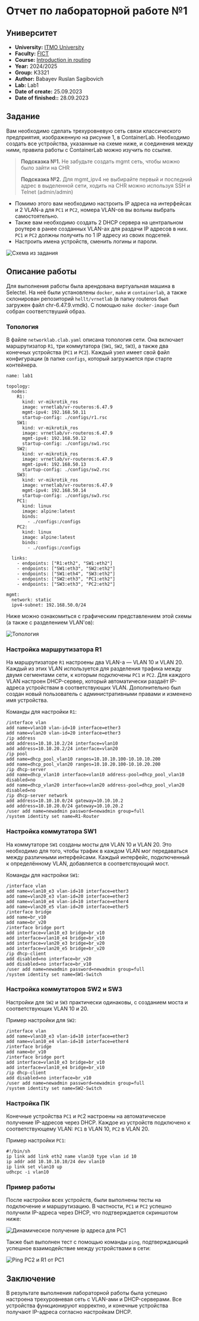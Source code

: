 # Отчет по лабораторной работе №1

## Университет
* **University:** [ITMO University](https://itmo.ru/ru/)
* **Faculty:** [FICT](https://fict.itmo.ru)
* **Course:** [Introduction in routing](https://github.com/itmo-ict-faculty/introduction-in-routing)
* **Year:** 2024/2025
* **Group:** K3321
* **Author:** Babayev Ruslan Sagibovich
* **Lab:** Lab1
* **Date of create:** 25.09.2023
* **Date of finished::** 28.09.2023

## Задание

Вам необходимо сделать трехуровневую сеть связи классического предприятия, изображенную на рисунке 1, в ContainerLab. Необходимо создать все устройства, указанные на схеме ниже, и соединения между ними, правила работы с СontainerLab можно изучить по ссылке.

> **Подсказка №1.** Не забудьте создать mgmt сеть, чтобы можно было зайти на CHR
> 
> **Подсказка №2.** Для mgmt_ipv4 не выбирайте первый и последний адрес в выделенной сети, ходить на CHR можно используя SSH и Telnet (admin/admin)

* Помимо этого вам необходимо настроить IP адреса на интерфейсах и 2 VLAN-a для `PC1` и `PC2`, номера VLAN-ов вы вольны выбрать самостоятельно.
* Также вам необходимо создать 2 DHCP сервера на центральном роутере в ранее созданных VLAN-ах для раздачи IP адресов в них. `PC1` и `PC2` должны получить по 1 IP адресу из своих подсетей.
* Настроить имена устройств, сменить логины и пароли.

![Схема из задания](images/3tiernetwork.png)

## Описание работы

Для выполнения работы была арендована виртуальная машина в Selectel. На неё были установлены `docker`, `make` и `containerlab`, а также склонирован репозиторий `hellt/vrnetlab` (в папку routeros был загружен файл chr-6.47.9.vmdk). C помощью `make docker-image` был собран соответствуший образ.

### Топология 
В файле `networklab.clab.yaml` описана топология сети. Она включает маршрутизатор `R1`, три коммутатора (`SW1`, `SW2`, `SW3`), а также два конечных устройства (`PC1` и `PC2`). Каждый узел имеет свой файл конфигурации (в папке `configs`, который загружается при старте контейнера.

```
name: lab1

topology:
  nodes:
    R1:
      kind: vr-mikrotik_ros
      image: vrnetlab/vr-routeros:6.47.9
      mgmt-ipv4: 192.168.50.11
      startup-config: ./configs/r1.rsc
    SW1:
      kind: vr-mikrotik_ros
      image: vrnetlab/vr-routeros:6.47.9
      mgmt-ipv4: 192.168.50.12
      startup-config: ./configs/sw1.rsc
    SW2:
      kind: vr-mikrotik_ros
      image: vrnetlab/vr-routeros:6.47.9
      mgmt-ipv4: 192.168.50.13
      startup-config: ./configs/sw2.rsc
    SW3:
      kind: vr-mikrotik_ros
      image: vrnetlab/vr-routeros:6.47.9
      mgmt-ipv4: 192.168.50.14
      startup-config: ./configs/sw3.rsc
    PC1:
      kind: linux
      image: alpine:latest
      binds:
        - ./configs:/configs
    PC2:
      kind: linux
      image: alpine:latest
      binds:
        - ./configs:/configs

  links:
    - endpoints: ["R1:eth2", "SW1:eth2"]
    - endpoints: ["SW1:eth3", "SW2:eth2"]
    - endpoints: ["SW1:eth4", "SW3:eth2"]
    - endpoints: ["SW2:eth3", "PC1:eth2"]
    - endpoints: ["SW3:eth3", "PC2:eth2"]

mgmt:
  network: static
  ipv4-subnet: 192.168.50.0/24
```

Ниже можно ознакомиться с графическим представлением этой схемы (а также с разделением VLAN'ов):

![Топология](images/lab1-topology.svg)

### Настройка маршрутизатора R1
На маршрутизаторе `R1` настроены два VLAN-а — VLAN 10 и VLAN 20. Каждый из этих VLAN используется для разделения трафика между двумя сегментами сети, к которым подключены `PC1` и `PC2`. Для каждого VLAN настроен DHCP-сервер, который автоматически раздаёт IP-адреса устройствам в соответствующих VLAN. Дополнительно был создан новый пользователь с административными правами и изменено имя устройства.

Команды для настройки `R1`:
```
/interface vlan
add name=vlan10 vlan-id=10 interface=ether3
add name=vlan20 vlan-id=20 interface=ether3
/ip address
add address=10.10.10.2/24 interface=vlan10
add address=10.10.20.2/24 interface=vlan20
/ip pool
add name=dhcp_pool_vlan10 ranges=10.10.10.100-10.10.10.200
add name=dhcp_pool_vlan20 ranges=10.10.20.100-10.10.20.200
/ip dhcp-server
add name=dhcp_vlan10 interface=vlan10 address-pool=dhcp_pool_vlan10 disabled=no
add name=dhcp_vlan20 interface=vlan20 address-pool=dhcp_pool_vlan20 disabled=no
/ip dhcp-server network
add address=10.10.10.0/24 gateway=10.10.10.2
add address=10.10.20.0/24 gateway=10.10.20.2
/user add name=newadmin password=newadmin group=full
/system identity set name=R1-Router
```

### Настройка коммутатора SW1
На коммутаторе `SW1` созданы мосты для VLAN 10 и VLAN 20. Это необходимо для того, чтобы трафик в каждом VLAN мог передаваться между различными интерфейсами. Каждый интерфейс, подключенный к определённому VLAN, добавляется в соответствующий мост.

Команды для настройки `SW1`:
```
/interface vlan
add name=vlan10_e3 vlan-id=10 interface=ether3
add name=vlan20_e3 vlan-id=20 interface=ether3
add name=vlan10_e4 vlan-id=10 interface=ether4
add name=vlan20_e5 vlan-id=20 interface=ether5
/interface bridge
add name=br_v10
add name=br_v20
/interface bridge port
add interface=vlan10_e3 bridge=br_v10
add interface=vlan10_e4 bridge=br_v10
add interface=vlan20_e3 bridge=br_v20
add interface=vlan20_e5 bridge=br_v20
/ip dhcp-client
add disabled=no interface=br_v20
add disabled=no interface=br_v10
/user add name=newadmin password=newadmin group=full
/system identity set name=SW1-Switch
```

### Настройка коммутаторов SW2 и SW3
Настройки для `SW2` и `SW3` практически одинаковы, с созданием моста и соответствующих VLAN 10 и 20.

Пример настройки для `SW2`:

```
/interface vlan
add name=vlan10_e3 vlan-id=10 interface=ether3
add name=vlan10_e4 vlan-id=10 interface=ether4
/interface bridge
add name=br_v10
/interface bridge port
add interface=vlan10_e3 bridge=br_v10
add interface=vlan10_e4 bridge=br_v10
/ip dhcp-client
add disabled=no interface=br_v10
/user add name=newadmin password=newadmin group=full
/system identity set name=SW2-Switch
```

### Настройка ПК
Конечные устройства `PC1` и `PC`2 настроены на автоматическое получение IP-адресов через DHCP. Каждое из устройств подключено к соответствующему VLAN: `PC1` в VLAN 10, `PC2` в VLAN 20.

Пример настройки `PC1`:

```
#!/bin/sh
ip link add link eth2 name vlan10 type vlan id 10
ip addr add 10.10.10.10/24 dev vlan10
ip link set vlan10 up
udhcpc -i vlan10
```

### Пример работы

После настройки всех устройств, были выполнены тесты на подключение и маршрутизацию. В частности, `PC1` и `PC2` успешно получили IP-адреса через DHCP, что подтверждается скриншотом ниже:

![Динамическое получение ip адреса для PC1](images/lab1-dhcp-pc1.png)

Также был выполнен тест с помощью команды `ping`, подтверждающий успешное взаимодействие между устройствами в сети:

![Ping PC2 и R1 от PC1](images/lab1-ping-pc1.png)

## Заключение
В результате выполнения лабораторной работы была успешно настроена трехуровневая сеть с VLAN-ами и DHCP-серверами. Все устройства функционируют корректно, и конечные устройства получают IP-адреса согласно настройкам DHCP.

